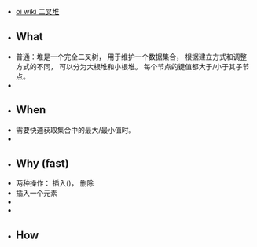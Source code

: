 - [oi wiki 二叉堆](https://oi-wiki.org/ds/binary-heap/)
- ## What
- 普通：堆是一个完全二叉树， 用于维护一个数据集合， 根据建立方式和调整方式的不同， 可以分为大根堆和小根堆。 每个节点的键值都大于/小于其子节点。
-
- ## When
- 需要快速获取集合中的最大/最小值时。
-
- ## Why (fast)
- 两种操作： 插入()， 删除
- 插入一个元素
-
-
- ## How